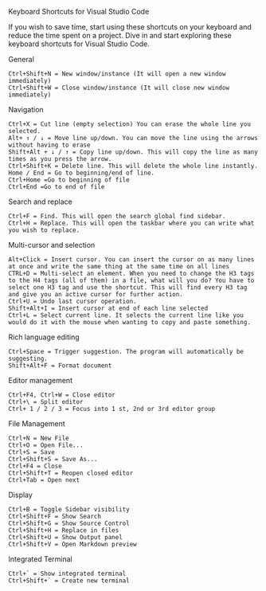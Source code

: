 Keyboard Shortcuts for Visual Studio Code

If you wish to save time, start using these shortcuts on your keyboard and reduce the time spent on a project. Dive in and start exploring these keyboard shortcuts for Visual Studio Code.

General

    Ctrl+Shift+N = New window/instance (It will open a new window immediately)
    Ctrl+Shift+W = Close window/instance (It will close new window immediately)

Navigation

    Ctrl+X = Cut line (empty selection) You can erase the whole line you selected.
    Alt+ ↑ / ↓ = Move line up/down. You can move the line using the arrows without having to erase
    Shift+Alt + ↓ / ↑ = Copy line up/down. This will copy the line as many times as you press the arrow.
    Ctrl+Shift+K = Delete line. This will delete the whole line instantly.
    Home / End = Go to beginning/end of line.
    Ctrl+Home =Go to beginning of file
    Ctrl+End =Go to end of file



Search and replace

    Ctrl+F = Find. This will open the search global find sidebar.
    Ctrl+H = Replace. This will open the taskbar where you can write what you wish to replace.

Multi-cursor and selection

    Alt+Click = Insert cursor. You can insert the cursor on as many lines at once and write the same thing at the same time on all lines
    CTRL+D = Multi-select an element. When you need to change the H3 tags to the H4 tags (all of them) in a file, what will you do? You have to select one H3 tag and use the shortcut. This will find every H3 tag and give you an active cursor for further action.
    Ctrl+U = Undo last cursor operation.
    Shift+Alt+I = Insert cursor at end of each line selected
    Ctrl+L = Select current line. It selects the current line like you would do it with the mouse when wanting to copy and paste something.

Rich language editing

    Ctrl+Space = Trigger suggestion. The program will automatically be suggesting.
    Shift+Alt+F = Format document

Editor management

    Ctrl+F4, Ctrl+W = Close editor
    Ctrl+\ = Split editor
    Ctrl+ 1 / 2 / 3 = Focus into 1 st, 2nd or 3rd editor group

File Management

    Ctrl+N = New File
    Ctrl+O = Open File...
    Ctrl+S = Save
    Ctrl+Shift+S = Save As...
    Ctrl+F4 = Close
    Ctrl+Shift+T = Reopen closed editor
    Ctrl+Tab = Open next

Display

    Ctrl+B = Toggle Sidebar visibility
    Ctrl+Shift+F = Show Search
    Ctrl+Shift+G = Show Source Control
    Ctrl+Shift+H = Replace in files
    Ctrl+Shift+U = Show Output panel
    Ctrl+Shift+V = Open Markdown preview

Integrated Terminal

    Ctrl+` = Show integrated terminal
    Ctrl+Shift+` = Create new terminal

